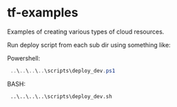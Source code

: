 # tf-examples

Examples of creating various types of cloud resources.

Run deploy script from each sub dir using something like:

Powershell:

``` powershell
 ..\..\..\..\scripts\deploy_dev.ps1
```

BASH:

``` bash
 ..\..\..\..\scripts\deploy_dev.sh
```
